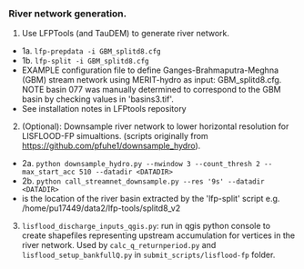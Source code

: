 ### River network generation.

1. Use LFPTools (and TauDEM) to generate river network.
 - 1a. `lfp-prepdata -i GBM_splitd8.cfg`
 - 1b. `lfp-split -i GBM_splitd8.cfg`
 - EXAMPLE configuration file to define Ganges-Brahmaputra-Meghna (GBM) stream network using MERIT-hydro as input: GBM_splitd8.cfg. NOTE basin 077 was manually determined to correspond to the GBM basin by checking values in 'basins3.tif'.
 - See installation notes in LFPtools repository

2. (Optional): Downsample river network to lower horizontal resolution for LISFLOOD-FP simualtions. (scripts originally from https://github.com/pfuhe1/downsample_hydro).
 - 2a. `python downsample_hydro.py --nwindow 3 --count_thresh 2 --max_start_acc 510 --datadir <DATADIR>`
 - 2b. `python call_streamnet_downsample.py --res '9s' --datadir <DATADIR>`
 - <DATADIR> is the location of the river basin extracted by the 'lfp-split' script e.g. /home/pu17449/data2/lfp-tools/splitd8_v2


 3. `lisflood_discharge_inputs_qgis.py`: run in qgis python console to create shapefiles representing upstream accumulation for vertices in the river network. Used by `calc_q_returnperiod.py` and `lisflood_setup_bankfullQ.py` in `submit_scripts/lisflood-fp` folder.
